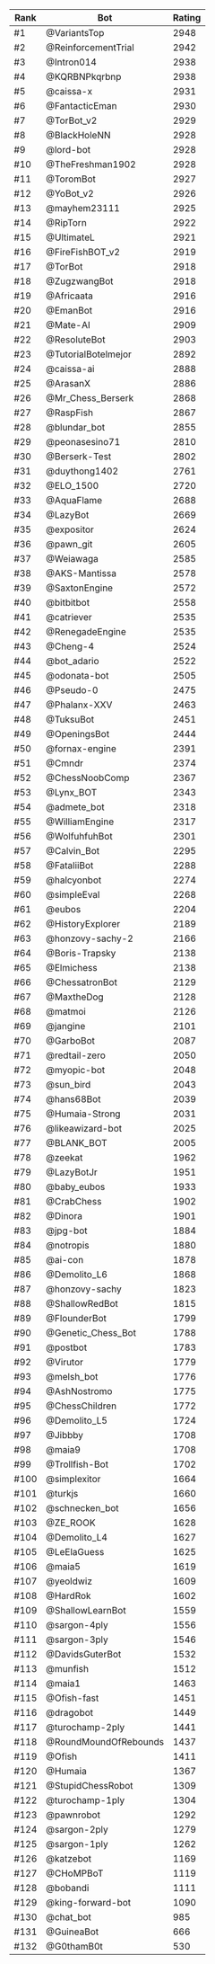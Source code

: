 Rank|Bot|Rating
---|---|---
#1|@VariantsTop|2948
#2|@ReinforcementTrial|2942
#3|@Intron014|2938
#4|@KQRBNPkqrbnp|2938
#5|@caissa-x|2931
#6|@FantacticEman|2930
#7|@TorBot_v2|2929
#8|@BlackHoleNN|2928
#9|@lord-bot|2928
#10|@TheFreshman1902|2928
#11|@ToromBot|2927
#12|@YoBot_v2|2926
#13|@mayhem23111|2925
#14|@RipTorn|2922
#15|@UltimateL|2921
#16|@FireFishBOT_v2|2919
#17|@TorBot|2918
#18|@ZugzwangBot|2918
#19|@Africaata|2916
#20|@EmanBot|2916
#21|@Mate-AI|2909
#22|@ResoluteBot|2903
#23|@TutorialBotelmejor|2892
#24|@caissa-ai|2888
#25|@ArasanX|2886
#26|@Mr_Chess_Berserk|2868
#27|@RaspFish|2867
#28|@blundar_bot|2855
#29|@peonasesino71|2810
#30|@Berserk-Test|2802
#31|@duythong1402|2761
#32|@ELO_1500|2720
#33|@AquaFlame|2688
#34|@LazyBot|2669
#35|@expositor|2624
#36|@pawn_git|2605
#37|@Weiawaga|2585
#38|@AKS-Mantissa|2578
#39|@SaxtonEngine|2572
#40|@bitbitbot|2558
#41|@catriever|2535
#42|@RenegadeEngine|2535
#43|@Cheng-4|2524
#44|@bot_adario|2522
#45|@odonata-bot|2505
#46|@Pseudo-0|2475
#47|@Phalanx-XXV|2463
#48|@TuksuBot|2451
#49|@OpeningsBot|2444
#50|@fornax-engine|2391
#51|@Cmndr|2374
#52|@ChessNoobComp|2367
#53|@Lynx_BOT|2343
#54|@admete_bot|2318
#55|@WilliamEngine|2317
#56|@WolfuhfuhBot|2301
#57|@Calvin_Bot|2295
#58|@FataliiBot|2288
#59|@halcyonbot|2274
#60|@simpleEval|2268
#61|@eubos|2204
#62|@HistoryExplorer|2189
#63|@honzovy-sachy-2|2166
#64|@Boris-Trapsky|2138
#65|@Elmichess|2138
#66|@ChessatronBot|2129
#67|@MaxtheDog|2128
#68|@matmoi|2126
#69|@jangine|2101
#70|@GarboBot|2087
#71|@redtail-zero|2050
#72|@myopic-bot|2048
#73|@sun_bird|2043
#74|@hans68Bot|2039
#75|@Humaia-Strong|2031
#76|@likeawizard-bot|2025
#77|@BLANK_BOT|2005
#78|@zeekat|1962
#79|@LazyBotJr|1951
#80|@baby_eubos|1933
#81|@CrabChess|1902
#82|@Dinora|1901
#83|@jpg-bot|1884
#84|@notropis|1880
#85|@ai-con|1878
#86|@Demolito_L6|1868
#87|@honzovy-sachy|1823
#88|@ShallowRedBot|1815
#89|@FlounderBot|1799
#90|@Genetic_Chess_Bot|1788
#91|@postbot|1783
#92|@Virutor|1779
#93|@melsh_bot|1776
#94|@AshNostromo|1775
#95|@ChessChildren|1772
#96|@Demolito_L5|1724
#97|@Jibbby|1708
#98|@maia9|1708
#99|@Trollfish-Bot|1702
#100|@simplexitor|1664
#101|@turkjs|1660
#102|@schnecken_bot|1656
#103|@ZE_ROOK|1628
#104|@Demolito_L4|1627
#105|@LeElaGuess|1625
#106|@maia5|1619
#107|@yeoldwiz|1609
#108|@HardRok|1602
#109|@ShallowLearnBot|1559
#110|@sargon-4ply|1556
#111|@sargon-3ply|1546
#112|@DavidsGuterBot|1532
#113|@munfish|1512
#114|@maia1|1463
#115|@Ofish-fast|1451
#116|@dragobot|1449
#117|@turochamp-2ply|1441
#118|@RoundMoundOfRebounds|1437
#119|@Ofish|1411
#120|@Humaia|1367
#121|@StupidChessRobot|1309
#122|@turochamp-1ply|1304
#123|@pawnrobot|1292
#124|@sargon-2ply|1279
#125|@sargon-1ply|1262
#126|@katzebot|1169
#127|@CHoMPBoT|1119
#128|@bobandi|1111
#129|@king-forward-bot|1090
#130|@chat_bot|985
#131|@GuineaBot|666
#132|@G0thamB0t|530
